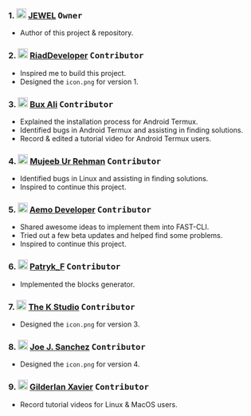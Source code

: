 ### 1. <img src="https://github.com/jewelshkjony.png" height="20" width="20"/> [JEWEL](https://github.com/jewelshkjony/) <kbd>Owner</kbd>
- Author of this project & repository.

### 2. <img src="https://github.com/RiadDeveloper.png" height="20" width="20"/> [RiadDeveloper](https://github.com/RiadDeveloper/) <kbd>Contributor</kbd>
- Inspired me to build this project.
- Designed the `icon.png` for version 1.

### 3. <img src="https://github.com/buxipro.png" height="20" width="20"/> [Bux Ali](https://github.com/buxipro/) <kbd>Contributor</kbd>
- Explained the installation process for Android Termux.
- Identified bugs in Android Termux and assisting in finding solutions.
- Record & edited a tutorial video for Android Termux users.

### 4. <img src="https://github.com/lilmujeeb.png" height="20" width="20"/> [Mujeeb Ur Rehman](https://github.com/lilmujeeb/) <kbd>Contributor</kbd>
- Identified bugs in Linux and assisting in finding solutions.
- Inspired to continue this project.

### 5. <img src="https://github.com/MahmoudHooda2019.png" height="20" width="20"/> [Aemo Developer](https://github.com/MahmoudHooda2019/) <kbd>Contributor</kbd>
- Shared awesome ideas to implement them into FAST-CLI.
- Tried out a few beta updates and helped find some problems.
- Inspired to continue this project.

### 6. <img src="https://github.com/patryk84a.png" height="20" width="20"/> [Patryk_F](https://github.com/patryk84a/) <kbd>Contributor</kbd>
- Implemented the blocks generator.

### 7. <img src="https://github.com/TheKStudio25.png" height="20" width="20"/> [The K Studio](https://github.com/TheKStudio25/) <kbd>Contributor</kbd>
- Designed the `icon.png` for version 3.

### 8. <img src="https://github.com/Joejsanz.png" height="20" width="20"/> [Joe J. Sanchez](https://github.com/Joejsanz/) <kbd>Contributor</kbd>
- Designed the `icon.png` for version 4.

### 9. <img src="https://github.com/GXDEVS.png" height="20" width="20"/> [Gilderlan Xavier](https://github.com/GXDEVS/) <kbd>Contributor</kbd>
- Record tutorial videos for Linux & MacOS users.
